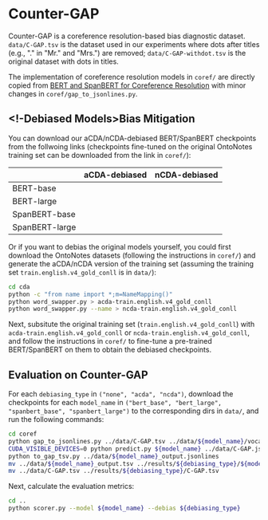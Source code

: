 # Counter-GAP

Counter-GAP is a coreference resolution-based bias diagnostic dataset. `data/C-GAP.tsv` is the dataset used in our experiments where dots after titles (e.g., "." in "Mr." and "Mrs.") are removed; `data/C-GAP-withdot.tsv` is the original dataset with dots in titles.

The implementation of coreference resolution models in `coref/` are directly copied from [BERT and SpanBERT for Coreference Resolution](https://github.com/mandarjoshi90/coref) with minor changes in `coref/gap_to_jsonlines.py`.

## <!-Debiased Models>Bias Mitigation
You can download our aCDA/nCDA-debiased BERT/SpanBERT checkpoints from the follwoing links (checkpoints fine-tuned on the original OntoNotes training set can be downloaded from the link in `coref/`):

|                | aCDA-debiased | nCDA-debiased |
| -------------  |:-------------:| -------------:|
| BERT-base      |               |               |
| BERT-large     |               |               |              
| SpanBERT-base  |               |               |
| SpanBERT-large |               |               |

Or if you want to debias the original models yourself, you could first download the OntoNotes datasets (following the instructions in `coref/`) and
generate the aCDA/nCDA version of the training set (assuming the training set `train.english.v4_gold_conll` is in `data/`): 
```bash
cd cda
python -c "from name import *;m=NameMapping()"
python word_swapper.py > acda-train.english.v4_gold_conll
python word_swapper.py --name > ncda-train.english.v4_gold_conll
```
Next, subsitute the original training set (`train.english.v4_gold_conll`) with `acda-train.english.v4_gold_conll` or `ncda-train.english.v4_gold_conll`, and follow the instructions in `coref/` to fine-tune a pre-trained BERT/SpanBERT on them to obtain the debiased checkpoints.  

## Evaluation on Counter-GAP
For each `debiasing_type` in `("none", "acda", "ncda")`, download the checkpoints for each `model_name` in `("bert_base", "bert_large", "spanbert_base", "spanbert_large")` to the corresponding dirs in `data/`, and run the following commands:
```bash
cd coref
python gap_to_jsonlines.py ../data/C-GAP.tsv ../data/${model_name}/vocab.txt
CUDA_VISIBLE_DEVICES=0 python predict.py ${model_name} ../data/C-GAP.jsonlines ../data/${model_name}_output.jsonlines
python to_gap_tsv.py ../data/${model_name}_output.jsonlines
mv ../data/${model_name}_output.tsv ../results/${debiasing_type}/${model_name}_output.tsv
mv ../data/C-GAP.tsv ../results/${debiasing_type}/C-GAP.tsv
```
Next, calculate the evaluation metrics:
```bash
cd ..
python scorer.py --model ${model_name} --debias ${debiasing_type}
```

